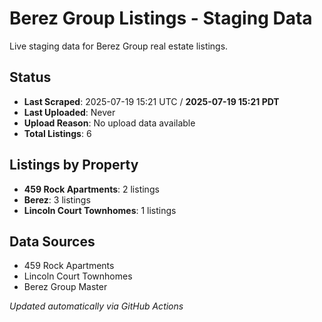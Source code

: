 # Berez Group Listings - Staging Data

Live staging data for Berez Group real estate listings.

## Status
- **Last Scraped**: 2025-07-19 15:21 UTC / **2025-07-19 15:21 PDT**
- **Last Uploaded**: Never
- **Upload Reason**: No upload data available
- **Total Listings**: 6

## Listings by Property
- **459 Rock Apartments**: 2 listings
- **Berez**: 3 listings
- **Lincoln Court Townhomes**: 1 listings

## Data Sources
- 459 Rock Apartments
- Lincoln Court Townhomes  
- Berez Group Master

*Updated automatically via GitHub Actions*
